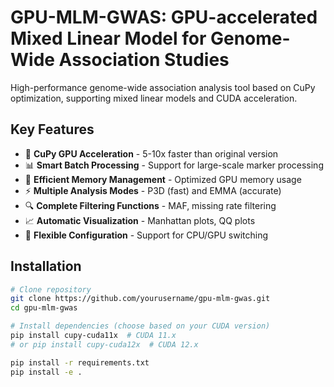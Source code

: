 # GPU-MLM-GWAS: GPU-accelerated Mixed Linear Model for Genome-Wide Association Studies

High-performance genome-wide association analysis tool based on CuPy optimization, supporting mixed linear models and CUDA acceleration.

## Key Features

- 🚀 **CuPy GPU Acceleration** - 5-10x faster than original version
- 📊 **Smart Batch Processing** - Support for large-scale marker processing
- 🧬 **Efficient Memory Management** - Optimized GPU memory usage
- ⚡ **Multiple Analysis Modes** - P3D (fast) and EMMA (accurate)
- 🔍 **Complete Filtering Functions** - MAF, missing rate filtering
- 📈 **Automatic Visualization** - Manhattan plots, QQ plots
- 🔧 **Flexible Configuration** - Support for CPU/GPU switching

## Installation

```bash
# Clone repository
git clone https://github.com/yourusername/gpu-mlm-gwas.git
cd gpu-mlm-gwas

# Install dependencies (choose based on your CUDA version)
pip install cupy-cuda11x  # CUDA 11.x
# or pip install cupy-cuda12x  # CUDA 12.x

pip install -r requirements.txt
pip install -e .